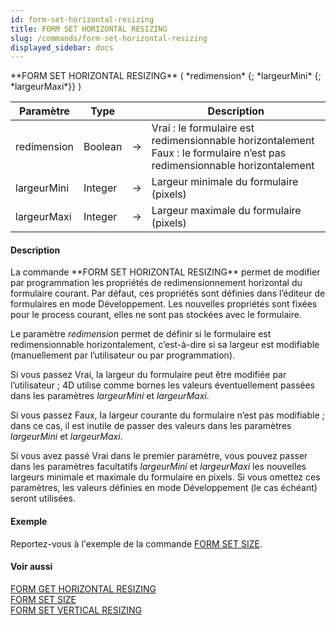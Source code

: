 ```yaml
---
id: form-set-horizontal-resizing
title: FORM SET HORIZONTAL RESIZING
slug: /commands/form-set-horizontal-resizing
displayed_sidebar: docs
---
```


<!--REF #_command_.FORM SET HORIZONTAL RESIZING.Syntax-->**FORM SET HORIZONTAL RESIZING** ( *redimension* {; *largeurMini* {; *largeurMaxi*}} )<!-- END REF-->
<!--REF #_command_.FORM SET HORIZONTAL RESIZING.Params-->
| Paramètre | Type |  | Description |
| --- | --- | --- | --- |
| redimension | Boolean | &srarr; | Vrai : le formulaire est redimensionnable horizontalement Faux : le formulaire n’est pas redimensionnable horizontalement |
| largeurMini | Integer | &srarr; | Largeur minimale du formulaire (pixels) |
| largeurMaxi | Integer | &srarr; | Largeur maximale du formulaire (pixels) |

<!-- END REF-->

#### Description 

<!--REF #_command_.FORM SET HORIZONTAL RESIZING.Summary-->La commande **FORM SET HORIZONTAL RESIZING** permet de modifier par programmation les propriétés de redimensionnement horizontal du formulaire courant.<!-- END REF--> Par défaut, ces propriétés sont définies dans l’éditeur de formulaires en mode Développement. Les nouvelles propriétés sont fixées pour le process courant, elles ne sont pas stockées avec le formulaire. 

Le paramètre *redimension* permet de définir si le formulaire est redimensionnable horizontalement, c’est-à-dire si sa largeur est modifiable (manuellement par l’utilisateur ou par programmation). 

Si vous passez Vrai, la largeur du formulaire peut être modifiée par l’utilisateur ; 4D utilise comme bornes les valeurs éventuellement passées dans les paramètres *largeurMini* et *largeurMaxi*.

Si vous passez Faux, la largeur courante du formulaire n’est pas modifiable ; dans ce cas, il est inutile de passer des valeurs dans les paramètres *largeurMini* et *largeurMaxi*. 

Si vous avez passé Vrai dans le premier paramètre, vous pouvez passer dans les paramètres facultatifs *largeurMini* et *largeurMaxi* les nouvelles largeurs minimale et maximale du formulaire en pixels. Si vous omettez ces paramètres, les valeurs définies en mode Développement (le cas échéant) seront utilisées.

#### Exemple 

Reportez-vous à l'exemple de la commande [FORM SET SIZE](form-set-size.md). 

#### Voir aussi 

[FORM GET HORIZONTAL RESIZING](form-get-horizontal-resizing.md)  
[FORM SET SIZE](form-set-size.md)  
[FORM SET VERTICAL RESIZING](form-set-vertical-resizing.md)  
